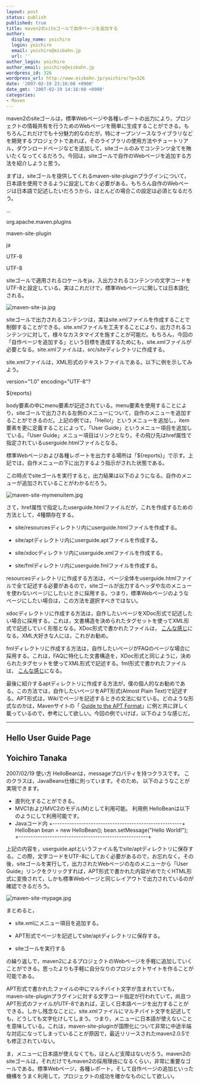 ```yaml
---
layout: post
status: publish
published: true
title: maven2のsiteゴールで自作ページを追加する
author:
  display_name: yoichiro
  login: yoichiro
  email: yoichiro@eisbahn.jp
  url: ''
author_login: yoichiro
author_email: yoichiro@eisbahn.jp
wordpress_id: 326
wordpress_url: http://www.eisbahn.jp/yoichiro/?p=326
date: '2007-02-19 23:16:08 +0900'
date_gmt: '2007-02-19 14:16:08 +0900'
categories:
- Maven
---
```


maven2のsiteゴールは，標準Webページや各種レポートの出力により，プロジェクトの情報共有を行うためのWebページを簡単に生成することができる。もちろんこれだけでも十分魅力的なのだが，特にオープンソースなライブラリなどを開発するプロジェクトであれば，そのライブラリの使用方法やチュートリアル，ダウンロードページなどを追加して，siteゴールのみでコンテンツ全てを賄いたくなってくるだろう。今回は，siteゴールで自作のWebページを追加する方法を紹介しようと思う。

まずは，siteゴールを提供してくれるmaven-site-pluginプラグインについて，日本語を使用できるように設定しておく必要がある。もちろん自作のWebページは日本語で記述したいだろうから，ほとんどの場合この設定は必須となるだろう。

...

org.apache.maven.plugins

maven-site-plugin

ja

UTF-8

UTF-8

siteゴールで適用されるロケールをja，入出力されるコンテンツの文字コードをUTF-8と設定している。実はこれだけで，標準Webページに関しては日本語化される。

![maven-site-ja.jpg](http://www.eisbahn.jp/yoichiro/images/maven-site-ja.jpg)

siteゴールで出力されるコンテンツは，実はsite.xmlファイルを作成することで制御することができる。site.xmlファイルを工夫することにより，出力されるコンテンツに対して，様々なカスタマイズを施すことが可能だ。もちろん，今回の「自作ページを追加する」という目標を達成するためにも，site.xmlファイルが必要となる。site.xmlファイルは，src/siteディレクトリに作成する。

site.xmlファイルは，XML形式のテキストファイルである。以下に例を示してみよう。

version="1.0" encoding="UTF-8"?

${reports}

body要素の中にmenu要素が記述されている。menu要素を使用することにより，siteゴールで出力される左側のメニューについて，自作のメニューを追加することができるのだ。上記の例では，「Hello!」というメニューを追加し，item要素を更に定義することによって，「User Guide」というメニュー項目を追加している。「User Guide」メニュー項目はリンクとなり，その飛び先はhref属性で指定されているuserguide.htmlファイルとなる。

標準Webページおよび各種レポートを出力する場所は「${reports}」で示す。上記では，自作メニューの下に出力するよう指示がされた状態である。

この時点でsiteゴールを実行すると，出力結果は以下のようになる。自作のメニューが追加されていることがわかるだろう。

![maven-site-mymenuitem.jpg](http://www.eisbahn.jp/yoichiro/images/maven-site-mymenuitem.jpg)

さて，href属性で指定したuserguide.htmlファイルだが，これを作成するための方法として，4種類存在する。

* site/resourcesディレクトリ内にuserguide.htmlファイルを作成する。

* site/aptディレクトリ内にuserguide.aptファイルを作成する。

* site/xdocディレクトリ内にuserguide.xmlファイルを作成する。

* site/fmlディレクトリ内にuserguide.fmlファイルを作成する。

resourcesディレクトリに作成する方法は，ページ全体をuserguide.htmlファイルで全て記述する必要があるので，siteゴールが出力するヘッダや左のメニューを使わないページにしたいときに採用する。つまり，標準Webページのようなページにしたい場合は，この方法を選択すべきではない。

xdocディレクトリに作成する方法は，自作したいページをXDoc形式で記述したい場合に採用する。これは，文書構造を決められたタグセットを使ってXML形式で記述していく形態となる。XDoc形式で書かれたファイルは，
[こんな感じ](http://maven.apache.org/maven-1.x/using/site.html#Creating_a_new_Document)になる。XML大好きな人には，これがお勧め。

fmlディレクトリに作成する方法は，自作したいページがFAQのページな場合に採用する。これは，FAQに特化した文書構造を，XDoc形式と同じように，決められたタグセットを使ってXML形式で記述する。fml形式で書かれたファイルは，
[こんな感じ](http://maven.apache.org/maven-1.x/plugins/faq/faq.fml)になる。

最後に紹介するaptディレクトリに作成する方法が，僕の個人的なお勧めである。この方法では，自作したいページをAPT形式(Almost Plain Text)で記述する。APT形式は，Wikiでページを記述するときの文法に似ている。どのような形式なのかは，Mavenサイトの「
[Guide to the APT Format](http://maven.apache.org/guides/mini/guide-apt-format.html)」に例と共に詳しく載っているので，参考にして欲しい。今回の例でいけば，以下のような感じだ。

------
Hello User Guide Page
------
Yoichiro Tanaka
------
2007/02/19
使い方
HelloBeanは，messageプロパティを持つクラスです。
このクラスは，JavaBeans仕様に則っています。そのため，
以下のようなことが実現できます。
* 直列化することができる。
* MVC1およびMVC2のモデル(M)として利用可能。
利用例
HelloBeanは以下のようにして利用可能です。
* Javaコード内
+------------------------------------------------------+
HelloBean bean = new HelloBean();
bean.setMessage("Hello World!");
+------------------------------------------------------+

上記の内容を，userguide.aptというファイル名でsite/aptディレクトリに保存する。この際，文字コードをUTF-8にしておく必要があるので，お忘れなく。その後，siteゴールを実行して，出力されたWebページの左のメニューから「User Guide」リンクをクリックすれば，APT形式で書かれた内容がめでたくHTML形式に変換されて，しかも標準Webページと同じレイアウトで出力されているのが確認できるだろう。

![maven-site-mypage.jpg](http://www.eisbahn.jp/yoichiro/images/maven-site-mypage.jpg)

まとめると，

* site.xmlにメニュー項目を追加する。

* APT形式でページを記述してsite/aptディレクトリに保存する。

* siteゴールを実行する

の繰り返しで，maven2によるプロジェクトのWebページを手軽に追加していくことができる。思ったよりも手軽に自分なりのプロジェクトサイトを作ることが可能である。

APT形式で書かれたファイルの中にマルチバイト文字が含まれていても，maven-site-pluginプラグインに対する文字コード指定が行われていて，尚且つAPT形式のファイルがUTF-8であれば，正しく日本語ページを出力することができる。しかし残念なことに，site.xmlファイルにマルチバイト文字を記述しても，どうしても文字化けしてしまう。つまり，メニューに日本語が使えないことを意味している。これは，maven-site-pluginが国際化について非常に中途半端な対応になってしまっていることが原因で，最近リリースされたmaven2.0.5でも修正されていない。

ま，メニューに日本語が使えなくても，ほとんど支障はないだろう。maven2のsiteゴールは，それだけでもmaven2の採用理由になるくらい，非常に重要なゴールである。標準Webページ，各種レポート，そして自作ページの追加といった機構をうまく利用して，プロジェクトの成功を確かなものにして欲しい。
